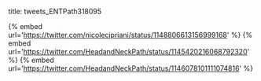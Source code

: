 title: tweets_ENTPath318095

{% embed url='https://twitter.com/nicolecipriani/status/1148806613156999168' %}
{% embed url='https://twitter.com/HeadandNeckPath/status/1145420216068792320' %}
{% embed url='https://twitter.com/HeadandNeckPath/status/1146078101111074816' %}

